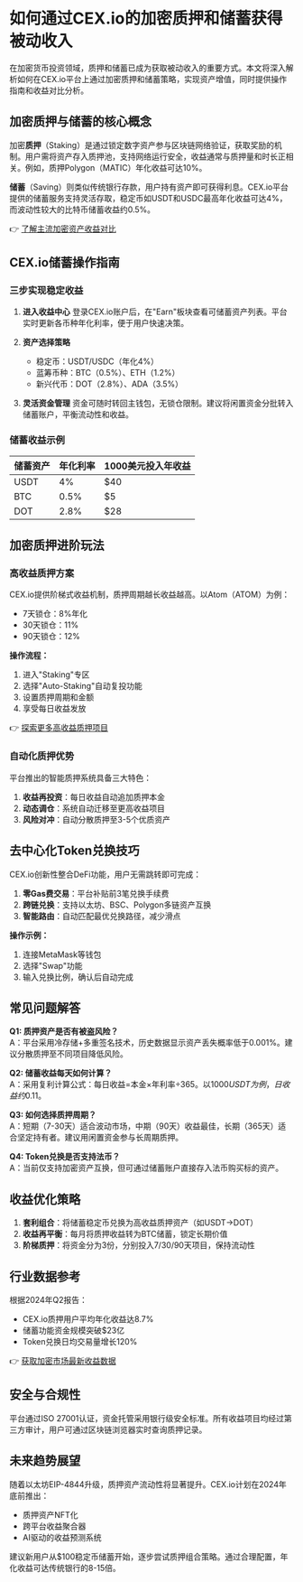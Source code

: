 # 如何通过CEX.io的加密质押和储蓄获得被动收入

在加密货币投资领域，质押和储蓄已成为获取被动收入的重要方式。本文将深入解析如何在CEX.io平台上通过加密质押和储蓄策略，实现资产增值，同时提供操作指南和收益对比分析。

## 加密质押与储蓄的核心概念
加密**质押**（Staking）是通过锁定数字资产参与区块链网络验证，获取奖励的机制。用户需将资产存入质押池，支持网络运行安全，收益通常与质押量和时长正相关。例如，质押Polygon（MATIC）年化收益可达10%。

**储蓄**（Saving）则类似传统银行存款，用户持有资产即可获得利息。CEX.io平台提供的储蓄服务支持灵活存取，稳定币如USDT和USDC最高年化收益可达4%，而波动性较大的比特币储蓄收益约0.5%。

👉 [了解主流加密资产收益对比](https://bit.ly/okx_welcome)

## CEX.io储蓄操作指南
### 三步实现稳定收益
1. **进入收益中心**
   登录CEX.io账户后，在"Earn"板块查看可储蓄资产列表。平台实时更新各币种年化利率，便于用户快速决策。

2. **资产选择策略**
   - 稳定币：USDT/USDC（年化4%）
   - 蓝筹币种：BTC（0.5%）、ETH（1.2%）
   - 新兴代币：DOT（2.8%）、ADA（3.5%）

3. **灵活资金管理**
   资金可随时转回主钱包，无锁仓限制。建议将闲置资金分批转入储蓄账户，平衡流动性和收益。

### 储蓄收益示例
| 储蓄资产 | 年化利率 | 1000美元投入年收益 |
|---------|---------|------------------|
| USDT    | 4%      | $40              |
| BTC     | 0.5%    | $5               |
| DOT     | 2.8%    | $28              |

## 加密质押进阶玩法
### 高收益质押方案
CEX.io提供阶梯式收益机制，质押周期越长收益越高。以Atom（ATOM）为例：
- 7天锁仓：8%年化
- 30天锁仓：11%
- 90天锁仓：12%

**操作流程：**
1. 进入"Staking"专区
2. 选择"Auto-Staking"自动复投功能
3. 设置质押周期和金额
4. 享受每日收益发放

👉 [探索更多高收益质押项目](https://bit.ly/okx_welcome)

### 自动化质押优势
平台推出的智能质押系统具备三大特色：
1. **收益再投资**：每日收益自动追加质押本金
2. **动态调仓**：系统自动迁移至更高收益项目
3. **风险对冲**：自动分散质押至3-5个优质资产

## 去中心化Token兑换技巧
CEX.io创新性整合DeFi功能，用户无需跳转即可完成：
1. **零Gas费交易**：平台补贴前3笔兑换手续费
2. **跨链兑换**：支持以太坊、BSC、Polygon多链资产互换
3. **智能路由**：自动匹配最优兑换路径，减少滑点

**操作示例：**
1. 连接MetaMask等钱包
2. 选择"Swap"功能
3. 输入兑换比例，确认后自动完成

## 常见问题解答
**Q1: 质押资产是否有被盗风险？**  
A：平台采用冷存储+多重签名技术，历史数据显示资产丢失概率低于0.001%。建议分散质押至不同项目降低风险。

**Q2: 储蓄收益每天如何计算？**  
A：采用复利计算公式：每日收益=本金×年利率÷365。以$1000 USDT为例，日收益约$0.11。

**Q3: 如何选择质押周期？**  
A：短期（7-30天）适合波动市场，中期（90天）收益最佳，长期（365天）适合坚定持有者。建议用闲置资金参与长周期质押。

**Q4: Token兑换是否支持法币？**  
A：当前仅支持加密资产互换，但可通过储蓄账户直接存入法币购买标的资产。

## 收益优化策略
1. **套利组合**：将储蓄稳定币兑换为高收益质押资产（如USDT→DOT）
2. **收益再平衡**：每月将质押收益转为BTC储蓄，锁定长期价值
3. **阶梯质押**：将资金分为3份，分别投入7/30/90天项目，保持流动性

## 行业数据参考
根据2024年Q2报告：
- CEX.io质押用户平均年化收益达8.7%
- 储蓄功能资金规模突破$23亿
- Token兑换日均交易量增长120%

👉 [获取加密市场最新收益数据](https://bit.ly/okx_welcome)

## 安全与合规性
平台通过ISO 27001认证，资金托管采用银行级安全标准。所有收益项目均经过第三方审计，用户可通过区块链浏览器实时查询质押记录。

## 未来趋势展望
随着以太坊EIP-4844升级，质押资产流动性将显著提升。CEX.io计划在2024年底前推出：
- 质押资产NFT化
- 跨平台收益聚合器
- AI驱动的收益预测系统

建议新用户从$100稳定币储蓄开始，逐步尝试质押组合策略。通过合理配置，年化收益可达传统银行的8-15倍。